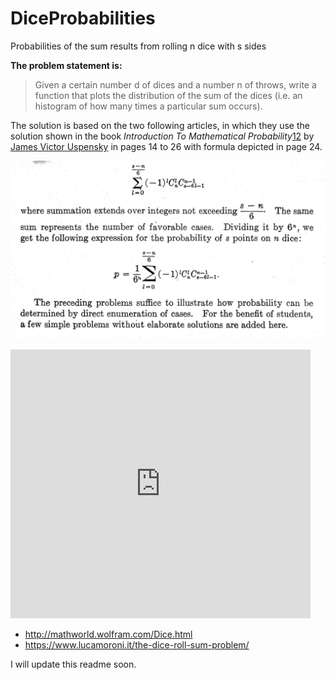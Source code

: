 # DiceProbabilities
Probabilities of the sum results from rolling n dice with s sides

**The problem statement is:**

> Given a certain number d of dices and a number n of throws, write a function that plots the distribution of the sum of the dices (i.e. an histogram of how many times a particular sum occurs).

The solution is based on the two following articles, in which they use the solution shown in the book *Introduction To Mathematical Probability*[1](https://github.com/carlosvega/DiceProbabilities/raw/master/docs/Uspensky.pdf)[2](https://archive.org/details/in.ernet.dli.2015.263184) by [James Victor Uspensky](https://en.wikipedia.org/wiki/J._V._Uspensky) in pages 14 to 26 with formula depicted in page 24.

![Formula](https://github.com/carlosvega/DiceProbabilities/raw/master/docs/formula.png)

<iframe src="https://archive.org/stream/in.ernet.dli.2015.263184?ui=embed" width="480" height="430" frameborder="0" webkitallowfullscreen="true" mozallowfullscreen="true" allowfullscreen></iframe>

* http://mathworld.wolfram.com/Dice.html
* https://www.lucamoroni.it/the-dice-roll-sum-problem/

I will update this readme soon.

